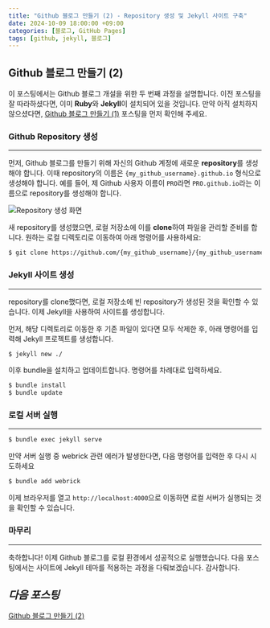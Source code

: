 ```yaml
---
title: "Github 블로그 만들기 (2) - Repository 생성 및 Jekyll 사이트 구축"
date: 2024-10-09 18:00:00 +09:00
categories: [블로그, GitHub Pages]
tags: [github, jekyll, 블로그]
---
```


## Github 블로그 만들기 (2)

이 포스팅에서는 Github 블로그 개설을 위한 두 번째 과정을 설명합니다. 이전 포스팅을 잘 따라하셨다면, 이미 **Ruby**와 **Jekyll**이 설치되어 있을 것입니다. 만약 아직 설치하지 않으셨다면, [Github 블로그 만들기 (1)](/posts/blog2) 포스팅을 먼저 확인해 주세요.

### Github Repository 생성
---

먼저, Github 블로그를 만들기 위해 자신의 Github 계정에 새로운 **repository**를 생성해야 합니다. 이때 repository의 이름은 `{my_github_username}.github.io` 형식으로 생성해야 합니다. 예를 들어, 제 Github 사용자 이름이 `PRO`라면 `PRO.github.io`라는 이름으로 repository를 생성해야 합니다.

![Repository 생성 화면](https://github.com/user-attachments/assets/cb3f507e-90e3-4e67-b34c-2065e041d3b4)

새 repository를 생성했으면, 로컬 저장소에 이를 **clone**하여 파일을 관리할 준비를 합니다. 원하는 로컬 디렉토리로 이동하여 아래 명령어를 사용하세요:

```bash
$ git clone https://github.com/{my_github_username}/{my_github_username}.github.io
```
### Jekyll 사이트 생성
---

repository를 clone했다면, 로컬 저장소에 빈 repository가 생성된 것을 확인할 수 있습니다. 이제 Jekyll을 사용하여 사이트를 생성합니다.

먼저, 해당 디렉토리로 이동한 후 기존 파일이 있다면 모두 삭제한 후, 아래 명령어를 입력해 Jekyll 프로젝트를 생성합니다.

```bash
$ jekyll new ./
```

이후 bundle을 설치하고 업데이트합니다. 명령어를 차례대로 입력하세요.

```bash
$ bundle install
$ bundle update
```
### 로컬 서버 실행
---

```bash
$ bundle exec jekyll serve
```

만약 서버 실행 중 webrick 관련 에러가 발생한다면, 다음 명령어를 입력한 후 다시 시도하세요

```bash
$ bundle add webrick
```

이제 브라우저를 열고 `http://localhost:4000`으로 이동하면 로컬 서버가 실행되는 것을 확인할 수 있습니다.

### 마무리
---
축하합니다! 이제 Github 블로그를 로컬 환경에서 성공적으로 실행했습니다. 다음 포스팅에서는 사이트에 Jekyll 테마를 적용하는 과정을 다뤄보겠습니다. 감사합니다.

***다음 포스팅***
---
[Github 블로그 만들기 (2)](/posts/blog3)

